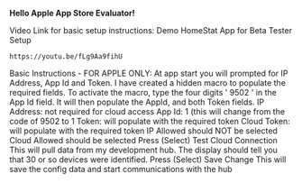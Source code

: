 
**Hello Apple App Store Evaluator!**

Video Link for basic setup instructions:
	Demo HomeStat App for Beta Tester Setup
	
	https://youtu.be/fLg9Aa9fihU

Basic Instructions - FOR APPLE ONLY:
	At app start you will prompted for IP Address, App Id and Token.
	I have created a hidden macro to populate the required fields.
		To activate the macro, type the four digits ' 9502 ' in the App Id field.  It will then populate the AppId, and both Token fields.
			IP Address: not required for cloud access
			App Id:  1 (this will change from the code of 9502 to 1
			Token: will populate with the required token
			Cloud Token: will populate with the required token
			IP Allowed should NOT be selected
			Cloud Allowed should be selected
	Press (Select) Test Cloud Connection
		This will pull data from my development hub.  The display should tell you that 30 or so devices were identified.
	Press (Select) Save Change
This will save the config data and start communications with the hub
